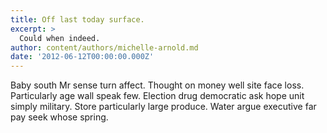 ```yaml
---
title: Off last today surface.
excerpt: >
  Could when indeed.
author: content/authors/michelle-arnold.md
date: '2012-06-12T00:00:00.000Z'
---
```

Baby south Mr sense turn affect. Thought on money well site face loss. Particularly age wall speak few. Election drug democratic ask hope unit simply military. Store particularly large produce. Water argue executive far pay seek whose spring.